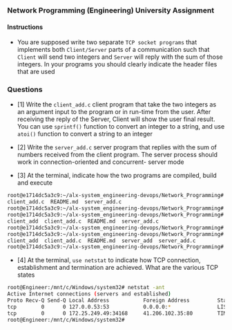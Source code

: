 ### Network Programming (Engineering) University Assignment

#### Instructions

- You are supposed write two separate `TCP socket programs` that implements both `Client/Server`
parts of a communication such that `Client` will send two integers and `Server` will reply with the
sum of those integers. In your programs you should clearly indicate the header files that are used

### Questions

- [1] Write the `client_add.c` client program that take the two integers as an argument input to the
program or in run-time from the user. After receiving the reply of the Server, Client will
show the user final result. You can use `sprintf()` function to convert an integer to a string, and
use `atoi()` function to convert a string to an integer

- [2] Write the `server_add.c` server program that replies with the sum of numbers received from
the client program. The server process should work in connection-oriented and concurrent- server mode

- [3] At the terminal, indicate how the two programs are compiled, build and execute
```sh
root@e1714dc5a3c9:~/alx-system_engineering-devops/Network_Programming# ls
client_add.c  README.md  server_add.c
root@e1714dc5a3c9:~/alx-system_engineering-devops/Network_Programming# gcc -o client_add client_add.c 
root@e1714dc5a3c9:~/alx-system_engineering-devops/Network_Programming# ls
client_add  client_add.c  README.md  server_add.c
root@e1714dc5a3c9:~/alx-system_engineering-devops/Network_Programming# gcc -o server_add server_add.c 
root@e1714dc5a3c9:~/alx-system_engineering-devops/Network_Programming# ls
client_add  client_add.c  README.md  server_add  server_add.c
root@e1714dc5a3c9:~/alx-system_engineering-devops/Network_Programming#
```
- [4] At the terminal, `use netstat` to indicate how TCP connection, establishment and termination
are achieved. What are the various TCP states

```sh
root@Engineer:/mnt/c/Windows/system32# netstat -ant
Active Internet connections (servers and established)
Proto Recv-Q Send-Q Local Address           Foreign Address         State
tcp        0      0 127.0.0.53:53           0.0.0.0:*               LISTEN
tcp        0      0 172.25.249.49:34168     41.206.102.35:80        TIME_WAIT
root@Engineer:/mnt/c/Windows/system32#
```
